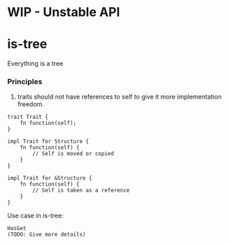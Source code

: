 # WIP - Unstable API

# is-tree
Everything is a tree

### Principles

1. traits should not have references to self to give it more implementation freedom.
```
trait Trait {
    fn function(self);
}

impl Trait for Structure {
    fn function(self) {
        // Self is moved or copied
    }
}

impl Trait for &Structure {
    fn function(self) {
        // Self is taken as a reference
    }
}
```

Use case in is-tree:
```
HasGet
(TODO: Give more details)
```